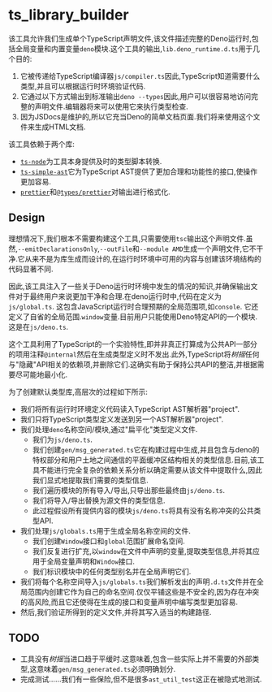 # ts_library_builder

该工具允许我们生成单个TypeScript声明文件,该文件描述完整的Deno运行时,包括全局变量和内置变量`deno`模块.这个工具的输出,`lib.deno_runtime.d.ts`用于几个目的:

1.  它被传递给TypeScript编译器`js/compiler.ts`因此,TypeScript知道需要什么类型,并且可以根据运行时环境验证代码.
2.  它通过以下方式输出到标准输出`deno --types`因此,用户可以很容易地访问完整的声明文件.编辑器将来可以使用它来执行类型检查.
3.  因为JSDocs是维护的,所以它充当Deno的简单文档页面.我们将来使用这个文件来生成HTML文档.

该工具依赖于两个库:

-   [`ts-node`](https://www.npmjs.com/package/ts-node)为工具本身提供及时的类型脚本转换.
-   [`ts-simple-ast`](https://www.npmjs.com/package/ts-simple-ast)它为TypeScript AST提供了更加合理和功能性的接口,使操作更加容易.
-   [`prettier`](https://www.npmjs.com/package/prettier)和[`@types/prettier`](https://www.npmjs.com/package/@types/prettier)对输出进行格式化.

## Design

理想情况下,我们根本不需要构建这个工具,只需要使用`tsc`输出这个声明文件.虽然,`--emitDeclarationsOnly`,`--outFile`和`--module AMD`生成一个声明文件,它不干净.它从来不是为库生成而设计的,在运行时环境中可用的内容与创建该环境结构的代码显著不同.

因此,该工具注入了一些关于Deno运行时环境中发生的情况的知识,并确保输出文件对于最终用户来说更加干净和合理.在deno运行时中,代码在定义为`js/global.ts`. 这包含JavaScript运行时合理预期的全局范围项,如`console`. 它还定义了自省的全局范围.`window`变量.目前用户只能使用Deno特定API的一个模块.这是在`js/deno.ts`.

这个工具利用了TypeScript的一个实验特性,即并非真正打算成为公共API一部分的项用注释`@internal`然后在生成类型定义时不发出.此外,TypeScript将*树摇*任何与"隐藏"API相关的依赖项,并删除它们.这确实有助于保持公共API的整洁,并根据需要尽可能地最小化.

为了创建默认类型库,高层次的过程如下所示:

-   我们将所有运行时环境定义代码读入TypeScript AST解析器"project".
-   我们只将TypeScript类型定义发送到另一个AST解析器"project".
-   我们处理`deno`名称空间/模块,通过"扁平化"类型定义文件.
    -   我们为`js/deno.ts`.
    -   我们创建`gen/msg_generated.ts`它在构建过程中生成,并且包含与deno的特权部分和用户土地之间通信的平面缓冲区结构相关的类型信息.目前,该工具不能进行完全复杂的依赖关系分析以确定需要从该文件中提取什么,因此我们显式地提取我们需要的类型信息.
    -   我们遍历模块的所有导入/导出,只导出那些最终由`js/deno.ts`.
    -   我们将导入/导出替换为源文件的类型信息.
    -   此过程假设所有提供内容的模块`js/deno.ts`将具有没有名称冲突的公共类型API.
-   我们处理`js/globals.ts`用于生成全局名称空间的文件.
    -   我们创建`Window`接口和`global`范围扩展命名空间.
    -   我们反复进行扩充,以`window`在文件中声明的变量,提取类型信息,并将其应用于全局变量声明和`Window`接口.
    -   我们标识模块中的任何类型别名并在全局声明它们.
-   我们将每个名称空间导入`js/globals.ts`我们解析发出的声明`.d.ts`文件并在全局范围内创建它作为自己的命名空间.仅仅平铺这些是不安全的,因为存在冲突的高风险,而且它还使得在生成的接口和变量声明中编写类型更加容易.
-   然后,我们验证所得到的定义文件,并将其写入适当的构建路径.

## TODO

-   工具没有*树摇*当进口趋于平缓时.这意味着,包含一些实际上并不需要的外部类型,这意味着`gen/msg_generated.ts`必须明确划分.
-   完成测试……我们有一些保险,但不是很多`ast_util_test`这正在被隐式地测试.
